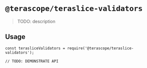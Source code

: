 # `@terascope/teraslice-validators`

> TODO: description

## Usage

```
const terasliceValidators = require('@terascope/teraslice-validators');

// TODO: DEMONSTRATE API
```
